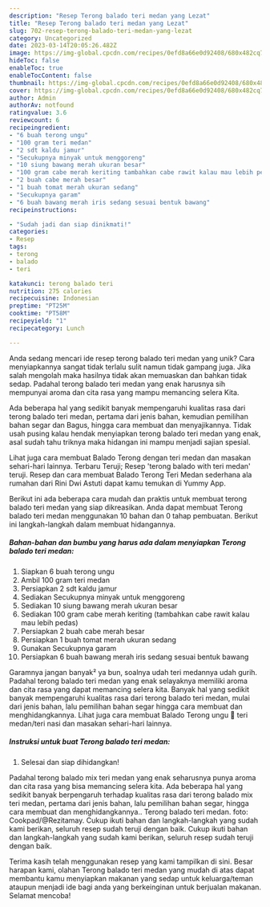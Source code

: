 ```yaml
---
description: "Resep Terong balado teri medan yang Lezat"
title: "Resep Terong balado teri medan yang Lezat"
slug: 702-resep-terong-balado-teri-medan-yang-lezat
category: Uncategorized
date: 2023-03-14T20:05:26.482Z
image: https://img-global.cpcdn.com/recipes/0efd8a66e0d92408/680x482cq70/terong-balado-teri-medan-foto-resep-utama.jpg
hideToc: false
enableToc: true
enableTocContent: false
thumbnail: https://img-global.cpcdn.com/recipes/0efd8a66e0d92408/680x482cq70/terong-balado-teri-medan-foto-resep-utama.jpg
cover: https://img-global.cpcdn.com/recipes/0efd8a66e0d92408/680x482cq70/terong-balado-teri-medan-foto-resep-utama.jpg
author: Admin
authorAv: notfound
ratingvalue: 3.6
reviewcount: 6
recipeingredient:
- "6 buah terong ungu"
- "100 gram teri medan"
- "2 sdt kaldu jamur"
- "Secukupnya minyak untuk menggoreng"
- "10 siung bawang merah ukuran besar"
- "100 gram cabe merah keriting tambahkan cabe rawit kalau mau lebih pedas"
- "2 buah cabe merah besar"
- "1 buah tomat merah ukuran sedang"
- "Secukupnya garam"
- "6 buah bawang merah iris sedang sesuai bentuk bawang"
recipeinstructions:

- "Sudah jadi dan siap dinikmati!"
categories:
- Resep
tags:
- terong
- balado
- teri

katakunci: terong balado teri 
nutrition: 275 calories
recipecuisine: Indonesian
preptime: "PT25M"
cooktime: "PT58M"
recipeyield: "1"
recipecategory: Lunch

---
```





Anda sedang mencari ide resep terong balado teri medan yang unik? Cara menyiapkannya sangat tidak terlalu sulit namun tidak gampang juga. Jika salah mengolah maka hasilnya tidak akan memuaskan dan bahkan tidak sedap. Padahal terong balado teri medan yang enak harusnya sih mempunyai aroma dan cita rasa yang mampu memancing selera Kita.





Ada beberapa hal yang sedikit banyak mempengaruhi kualitas rasa dari terong balado teri medan, pertama dari jenis bahan, kemudian pemilihan bahan segar dan Bagus, hingga cara membuat dan menyajikannya. Tidak usah pusing kalau hendak menyiapkan terong balado teri medan yang enak,      asal sudah tahu triknya maka hidangan ini mampu menjadi sajian spesial.














Lihat juga cara membuat Balado Terong dengan teri medan dan masakan sehari-hari lainnya. Terbaru Teruji; Resep &#39;terong balado with teri medan&#39; teruji. Resep dan cara membuat Balado Terong Teri Medan sederhana ala rumahan dari Rini Dwi Astuti dapat kamu temukan di Yummy App.






Berikut ini ada beberapa cara mudah dan praktis untuk membuat terong balado teri medan yang siap dikreasikan. Anda dapat membuat Terong balado teri medan menggunakan 10 bahan dan 0 tahap pembuatan. Berikut ini langkah-langkah dalam membuat hidangannya.

<!--inarticleads1-->

##### Bahan-bahan dan bumbu yang harus ada dalam menyiapkan Terong balado teri medan:

1. Siapkan 6 buah terong ungu
1. Ambil 100 gram teri medan
1. Persiapkan 2 sdt kaldu jamur
1. Sediakan Secukupnya minyak untuk menggoreng
1. Sediakan 10 siung bawang merah ukuran besar
1. Sediakan 100 gram cabe merah keriting (tambahkan cabe rawit kalau mau lebih pedas)
1. Persiapkan 2 buah cabe merah besar
1. Persiapkan 1 buah tomat merah ukuran sedang
1. Gunakan Secukupnya garam
1. Persiapkan 6 buah bawang merah iris sedang sesuai bentuk bawang


Garamnya jangan banyak² ya bun, soalnya udah teri medannya udah gurih. Padahal terong balado teri medan yang enak selayaknya memiliki aroma dan cita rasa yang dapat memancing selera kita. Banyak hal yang sedikit banyak mempengaruhi kualitas rasa dari terong balado teri medan, mulai dari jenis bahan, lalu pemilihan bahan segar hingga cara membuat dan menghidangkannya. Lihat juga cara membuat Balado Terong ungu 🍆 teri medan/teri nasi dan masakan sehari-hari lainnya. 

<!--inarticleads2-->

##### Instruksi untuk buat Terong balado teri medan:


1. Selesai dan siap dihidangkan!

Padahal terong balado mix teri medan yang enak seharusnya punya aroma dan cita rasa yang bisa memancing selera kita. Ada beberapa hal yang sedikit banyak berpengaruh terhadap kualitas rasa dari terong balado mix teri medan, pertama dari jenis bahan, lalu pemilihan bahan segar, hingga cara membuat dan menghidangkannya.. Terong balado teri medan. foto: Cookpad/@Rezitamay. Cukup ikuti bahan dan langkah-langkah yang sudah kami berikan, seluruh resep sudah teruji dengan baik. Cukup ikuti bahan dan langkah-langkah yang sudah kami berikan, seluruh resep sudah teruji dengan baik. 

Terima kasih telah menggunakan resep yang kami tampilkan di sini. Besar harapan kami, olahan Terong balado teri medan yang mudah di atas dapat membantu kamu menyiapkan makanan yang sedap untuk keluarga/teman ataupun menjadi ide bagi anda yang berkeinginan untuk berjualan makanan. Selamat mencoba!
